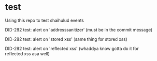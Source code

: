 # test
Using this repo to test shaihulud events

DID-282 test: alert on 'addresssanitizer' (must be in the commit message)

DID-282 test: alert on 'stored xss' (same thing for stored xss)

DID-282 test: alert on 'reflected xss' (whaddya know gotta do it for reflected xss asa well)
